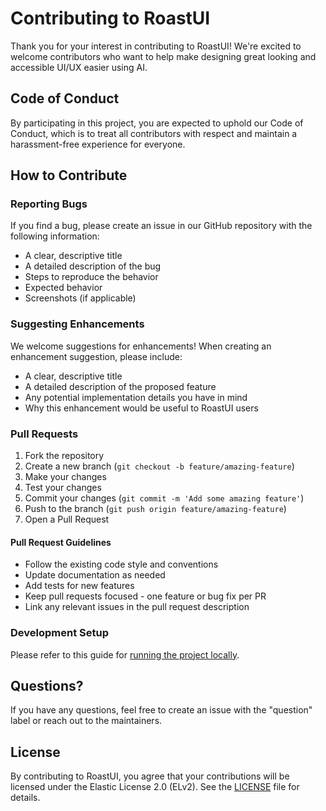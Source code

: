 # Contributing to RoastUI

Thank you for your interest in contributing to RoastUI! We're excited to welcome contributors who want to help make designing great looking and accessible UI/UX easier using AI.

## Code of Conduct

By participating in this project, you are expected to uphold our Code of Conduct, which is to treat all contributors with respect and maintain a harassment-free experience for everyone.

## How to Contribute

### Reporting Bugs

If you find a bug, please create an issue in our GitHub repository with the following information:
- A clear, descriptive title
- A detailed description of the bug
- Steps to reproduce the behavior
- Expected behavior
- Screenshots (if applicable)

### Suggesting Enhancements

We welcome suggestions for enhancements! When creating an enhancement suggestion, please include:
- A clear, descriptive title
- A detailed description of the proposed feature
- Any potential implementation details you have in mind
- Why this enhancement would be useful to RoastUI users

### Pull Requests

1. Fork the repository
2. Create a new branch (`git checkout -b feature/amazing-feature`)
3. Make your changes
4. Test your changes
5. Commit your changes (`git commit -m 'Add some amazing feature'`)
6. Push to the branch (`git push origin feature/amazing-feature`)
7. Open a Pull Request

#### Pull Request Guidelines

- Follow the existing code style and conventions
- Update documentation as needed
- Add tests for new features
- Keep pull requests focused - one feature or bug fix per PR
- Link any relevant issues in the pull request description

### Development Setup

Please refer to this guide for [running the project locally](./README.md#running-the-project).

## Questions?

If you have any questions, feel free to create an issue with the "question" label or reach out to the maintainers.

## License

By contributing to RoastUI, you agree that your contributions will be licensed under the Elastic License 2.0 (ELv2). See the [LICENSE](./LICENCE) file for details.
